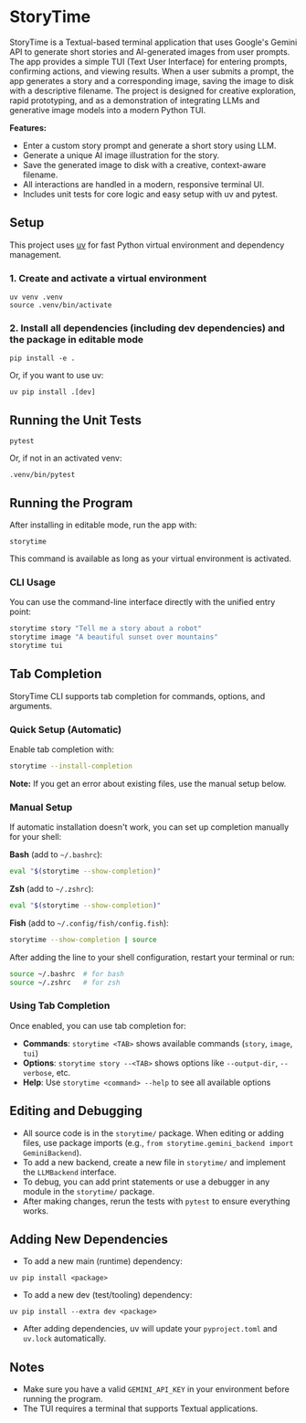 # StoryTime

StoryTime is a Textual-based terminal application that uses Google's Gemini API to generate short stories and AI-generated images from user prompts. The app provides a simple TUI (Text User Interface) for entering prompts, confirming actions, and viewing results. When a user submits a prompt, the app generates a story and a corresponding image, saving the image to disk with a descriptive filename. The project is designed for creative exploration, rapid prototyping, and as a demonstration of integrating LLMs and generative image models into a modern Python TUI.

**Features:**
- Enter a custom story prompt and generate a short story using LLM.
- Generate a unique AI image illustration for the story.
- Save the generated image to disk with a creative, context-aware filename.
- All interactions are handled in a modern, responsive terminal UI.
- Includes unit tests for core logic and easy setup with uv and pytest.

## Setup

This project uses [uv](https://github.com/astral-sh/uv) for fast Python virtual environment and dependency management.

### 1. Create and activate a virtual environment

```
uv venv .venv
source .venv/bin/activate
```

### 2. Install all dependencies (including dev dependencies) and the package in editable mode

```
pip install -e .
```

Or, if you want to use uv:

```
uv pip install .[dev]
```

## Running the Unit Tests

```
pytest
```

Or, if not in an activated venv:

```
.venv/bin/pytest
```

## Running the Program

After installing in editable mode, run the app with:

```
storytime
```

This command is available as long as your virtual environment is activated.

### CLI Usage

You can use the command-line interface directly with the unified entry point:

```bash
storytime story "Tell me a story about a robot"
storytime image "A beautiful sunset over mountains"
storytime tui
```

## Tab Completion

StoryTime CLI supports tab completion for commands, options, and arguments.

### Quick Setup (Automatic)

Enable tab completion with:

```bash
storytime --install-completion
```

**Note:** If you get an error about existing files, use the manual setup below.

### Manual Setup

If automatic installation doesn't work, you can set up completion manually for your shell:

**Bash** (add to `~/.bashrc`):
```bash
eval "$(storytime --show-completion)"
```

**Zsh** (add to `~/.zshrc`):
```bash
eval "$(storytime --show-completion)"
```

**Fish** (add to `~/.config/fish/config.fish`):
```bash
storytime --show-completion | source
```

After adding the line to your shell configuration, restart your terminal or run:
```bash
source ~/.bashrc  # for bash
source ~/.zshrc   # for zsh
```

### Using Tab Completion

Once enabled, you can use tab completion for:

- **Commands**: `storytime <TAB>` shows available commands (`story`, `image`, `tui`)
- **Options**: `storytime story --<TAB>` shows options like `--output-dir`, `--verbose`, etc.
- **Help**: Use `storytime <command> --help` to see all available options

## Editing and Debugging

- All source code is in the `storytime/` package. When editing or adding files, use package imports (e.g., `from storytime.gemini_backend import GeminiBackend`).
- To add a new backend, create a new file in `storytime/` and implement the `LLMBackend` interface.
- To debug, you can add print statements or use a debugger in any module in the `storytime/` package.
- After making changes, rerun the tests with `pytest` to ensure everything works.

## Adding New Dependencies

- To add a new main (runtime) dependency:

```
uv pip install <package>
```

- To add a new dev (test/tooling) dependency:

```
uv pip install --extra dev <package>
```

- After adding dependencies, uv will update your `pyproject.toml` and `uv.lock` automatically.

## Notes
- Make sure you have a valid `GEMINI_API_KEY` in your environment before running the program.
- The TUI requires a terminal that supports Textual applications.

